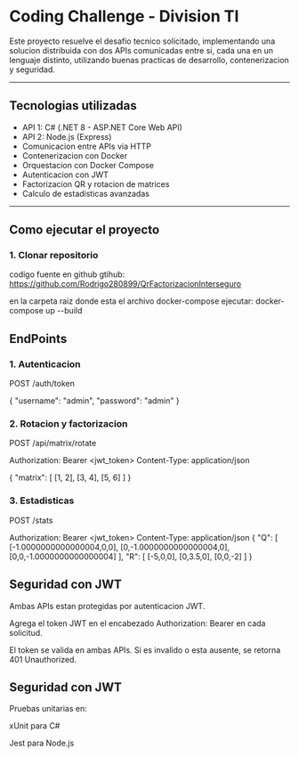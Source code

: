 # Coding Challenge - Division TI

Este proyecto resuelve el desafio tecnico solicitado, implementando una solucion distribuida con dos APIs comunicadas entre si, cada una en un lenguaje distinto, utilizando buenas practicas de desarrollo, contenerizacion y seguridad.

---

## Tecnologias utilizadas

-  API 1: C# (.NET 8 - ASP.NET Core Web API)
-  API 2: Node.js (Express)
-  Comunicacion entre APIs via HTTP
-  Contenerizacion con Docker
-  Orquestacion con Docker Compose
-  Autenticacion con JWT
-  Factorizacion QR y rotacion de matrices
-  Calculo de estadisticas avanzadas

---

## Como ejecutar el proyecto

### 1. Clonar repositorio

codigo fuente en github
gtihub: https://github.com/Rodrigo280899/QrFactorizacionInterseguro

en la carpeta raiz donde esta el archivo docker-compose ejecutar:
docker-compose up --build

## EndPoints

### 1. Autenticacion
POST /auth/token

{
  "username": "admin",
  "password": "admin"
}

### 2. Rotacion y factorizacion
POST /api/matrix/rotate

Authorization: Bearer <jwt_token>
Content-Type: application/json

{
  "matrix": [
    [1, 2],
    [3, 4],
    [5, 6]
  ]
}

### 3. Estadisticas
POST /stats

Authorization: Bearer <jwt_token>
Content-Type: application/json
{
    "Q": [
        [-1.0000000000000004,0,0],
        [0,-1.0000000000000004,0],
        [0,0,-1.0000000000000004]
    ],
    "R": [
        [-5,0,0],
        [0,3.5,0],
        [0,0,-2]
    ]
}

## Seguridad con JWT
Ambas APIs estan protegidas por autenticacion JWT.

Agrega el token JWT en el encabezado Authorization: Bearer <token> en cada solicitud.

El token se valida en ambas APIs. Si es invalido o esta ausente, se retorna 401 Unauthorized.

## Seguridad con JWT
Pruebas unitarias en:

xUnit para C#

Jest para Node.js
